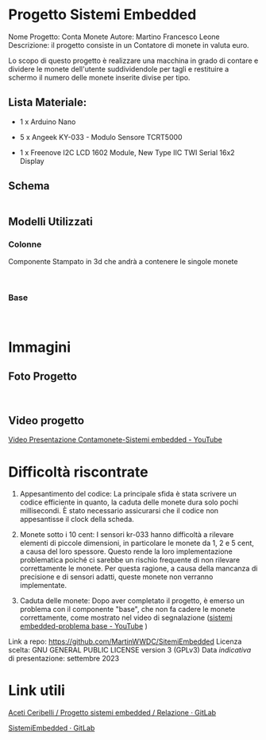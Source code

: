 # Progetto Sistemi Embedded

Nome Progetto: Conta Monete
Autore: Martino Francesco Leone 
Descrizione: il progetto consiste in un Contatore di monete in valuta euro.

Lo scopo di questo progetto è realizzare una macchina in grado di contare e dividere le monete dell'utente suddividendole per tagli e restituire a schermo il numero delle monete inserite divise per tipo.

## Lista Materiale:

* 1 x Arduino Nano

* 5 x Angeek KY-033 - Modulo Sensore TCRT5000

* 1 x Freenove I2C LCD 1602 Module, New Type IIC TWI Serial 16x2 Display

## Schema

<img src="./documentazione/mainCircuito.png" title="" alt="" data-align="center">

## Modelli Utilizzati

### Colonne

Componente Stampato in 3d che andrà a contenere le singole monete 

<img src="./documentazione/cilindri-2.png" title="" alt="" data-align="center">

<img src="./documentazione/cilindri-3.png" title="" alt="" data-align="center">

### Base

<img src="./documentazione/base-1.png" title="" alt="" data-align="center">

<img src="./documentazione/base-2.png" title="" alt="" data-align="center">

# Immagini

## Foto Progetto

<img src="./documentazione/1.jpg" title="" alt="" data-align="center">
<img src="./documentazione/2.jpg" title="" alt="" data-align="center">
<img src="./documentazione/3.jpg" title="" alt="" data-align="center">
<img src="./documentazione/4.jpg" title="" alt="" data-align="center">

## Video progetto

[Video Presentazione Contamonete-Sistemi embedded - YouTube](https://youtu.be/x5DmvLtoh-8)

# Difficoltà riscontrate

1. Appesantimento del codice: La principale sfida è stata scrivere un codice efficiente in quanto, la caduta delle monete dura solo pochi millisecondi. È stato necessario assicurarsi che il codice non appesantisse il clock della scheda.

2. Monete sotto i 10 cent: I sensori kr-033 hanno difficoltà a rilevare elementi di piccole dimensioni, in particolare le monete da 1, 2 e 5 cent, a causa del loro spessore. Questo rende la loro implementazione problematica poiché ci sarebbe un rischio frequente di non rilevare correttamente le monete. Per questa ragione, a causa della mancanza di precisione e di sensori adatti, queste monete non verranno implementate.

3. Caduta delle monete: Dopo aver completato il progetto, è emerso un problema con il componente "base", che non fa cadere le monete correttamente, come mostrato nel video di segnalazione ([sistemi embedded-problema base - YouTube](https://youtu.be/bRrj2EUDvSM) )

Link a repo: https://github.com/MartinWWDC/SitemiEmbedded
Licenza scelta: GNU GENERAL PUBLIC LICENSE version 3 (GPLv3)
Data *indicativa* di presentazione: settembre 2023

# Link utili

[Aceti Ceribelli / Progetto sistemi embedded / Relazione · GitLab](https://gitlab.di.unimi.it/aceti-ceribelli/progetto-sistemi-embedded/relazione)

[SistemiEmbedded · GitLab](https://gitlab.di.unimi.it/sistemiembedded)
